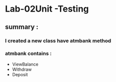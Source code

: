 # Lab-02Unit -Testing

## summary :
### I created a new class have atmbank method  
### atmbank contains :
- ViewBalance
- Withdraw
- Deposit
